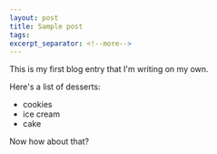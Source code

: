 ```yaml
---
layout: post
title: Sample post
tags: 
excerpt_separator: <!--more-->
---
```


This is my first blog entry that I'm writing on my own. 

Here's a list of desserts:
* cookies
* ice cream
* cake

Now how about that?
